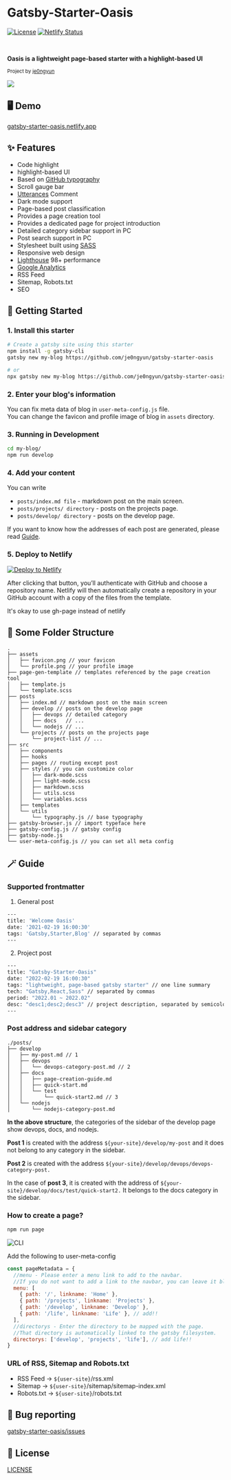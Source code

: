 # Gatsby-Starter-Oasis

[![License](https://img.shields.io/badge/License-MIT-blue.svg)](https://opensource.org/licenses/MIT) [![Netlify Status](https://api.netlify.com/api/v1/badges/9f87597f-f189-479e-a20b-9a5edc5b0e9a/deploy-status)](https://app.netlify.com/sites/gatsby-starter-oasis/deploys)

<br/>

**Oasis is a lightweight page-based starter with a highlight-based UI**

<sub>Project by <a href="https://github.com/je0ngyun">je0ngyun</a></sub>
<br/>

![](./assets/readme/intro-img.png)

## 🖥 Demo

[gatsby-starter-oasis.netlify.app](https://gatsby-starter-oasis.netlify.app/)

## ✨ Features

- Code highlight
- highlight-based UI
- Based on [GitHub typography](https://kyleamathews.github.io/typography.js/)
- Scroll gauge bar
- [Utterances](https://utteranc.es/) Comment
- Dark mode support
- Page-based post classification
- Provides a page creation tool
- Provides a dedicated page for project introduction
- Detailed category sidebar support in PC
- Post search support in PC
- Stylesheet built using [SASS](https://sass-lang.com/)
- Responsive web design
- [Lighthouse](https://developers.google.com/web/tools/lighthouse) 98+ performance
- [Google Analytics](https://analytics.google.com/)
- RSS Feed
- Sitemap, Robots.txt
- SEO

## 🚄 Getting Started

### 1. Install this starter

```bash
# Create a gatsby site using this starter
npm install -g gatsby-cli
gatsby new my-blog https://github.com/je0ngyun/gatsby-starter-oasis

# or
npx gatsby new my-blog https://github.com/je0ngyun/gatsby-starter-oasis
```

### 2. Enter your blog's information

You can fix meta data of blog in `user-meta-config.js` file.  
You can change the favicon and profile image of blog in `assets` directory.

### 3. Running in Development

```bash
cd my-blog/
npm run develop
```

### 4. Add your content

You can write

- `posts/index.md file` - markdown post on the main screen.
- `posts/projects/ directory` - posts on the projects page.
- `posts/develop/ directory` - posts on the develop page.

If you want to know how the addresses of each post are generated, please read [Guide](#-Guide).

### 5. Deploy to Netlify

<a href="https://app.netlify.com/start/deploy?repository=https://github.com/je0ngyun/gatsby-starter-oasis" target="_blank"><img src="https://www.netlify.com/img/deploy/button.svg" alt="Deploy to Netlify"></a>

After clicking that button, you’ll authenticate with GitHub and choose a repository name. Netlify will then automatically create a repository in your GitHub account with a copy of the files from the template.

It's okay to use gh-page instead of netlify

## 📂 Some Folder Structure

```
.
├── assets
│   ├── favicon.png // your favicon
│   └── profile.png // your profile image
├── page-gen-template // templates referenced by the page creation tool
│   ├── template.js
│   └── template.scss
├── posts
│   ├── index.md // markdown post on the main screen
│   ├── develop // posts on the develop page
│   │   ├── devops // detailed category
│   │   ├── docs   // ...
│   │   └── nodejs // ...
│   └── projects // posts on the projects page
│       └── project-list // ...
├── src
│   ├── components
│   ├── hooks
│   ├── pages // routing except post
│   ├── styles // you can customize color
│   │   ├── dark-mode.scss
│   │   ├── light-mode.scss
│   │   ├── markdown.scss
│   │   ├── utils.scss
│   │   └── variables.scss
│   ├── templates
│   └── utils
│       └── typography.js // base typography
├── gatsby-browser.js // import typeface here
├── gatsby-config.js // gatsby config
├── gatsby-node.js
└── user-meta-config.js // you can set all meta config
```

## 🪄 Guide

### Supported frontmatter

1. General post

```bash
---
title: 'Welcome Oasis'
date: '2021-02-19 16:00:30'
tags: 'Gatsby,Starter,Blog' // separated by commas
---
```

2. Project post

```bash
---
title: "Gatsby-Starter-Oasis"
date: "2022-02-19 16:00:30"
tags: "lightweight, page-based gatsby starter" // one line summary
tech: "Gatsby,React,Sass" // separated by commas
period: "2022.01 ~ 2022.02"
desc: "desc1;desc2;desc3" // project description, separated by semicolon
---
```

### Post address and sidebar category

```
./posts/
├── develop
│   ├── my-post.md // 1
│   ├── devops
│   │   └── devops-category-post.md // 2
│   ├── docs
│   │   ├── page-creation-guide.md
│   │   ├── quick-start.md
│   │   └── test
│   │       └── quick-start2.md // 3
│   └── nodejs
│       └── nodejs-category-post.md
```

**In the above structure**, the categories of the sidebar of the develop page show devops, docs, and nodejs.

**Post 1** is created with the address `${your-site}/develop/my-post` and it does not belong to any category in the sidebar.

**Post 2** is created with the address `${your-site}/develop/devops/devops-category-post.`

In the case of **post 3**, it is created with the address of `${your-site}/develop/docs/test/quick-start2.`
It belongs to the docs category in the sidebar.

### How to create a page?

```bash
npm run page
```

![CLI](./assets/readme/CLI-tool.gif)

Add the following to user-meta-config

```js
const pageMetadata = {
  //menu - Please enter a menu link to add to the navbar.
  //If you do not want to add a link to the navbar, you can leave it blank.
  menu: [
    { path: '/', linkname: 'Home' },
    { path: '/projects', linkname: 'Projects' },
    { path: '/develop', linkname: 'Develop' },
    { path: '/life', linkname: 'Life' }, // add!!
  ],
  //directorys - Enter the directory to be mapped with the page.
  //That directory is automatically linked to the gatsby filesystem.
  directorys: ['develop', 'projects', 'life'], // add life!!
}
```

### URL of RSS, Sitemap and Robots.txt

- RSS Feed -> `${user-site}`/rss.xml
- Sitemap -> `${user-site}`/sitemap/sitemap-index.xml
- Robots.txt -> `${user-site}`/robots.txt

## 🐛 Bug reporting

[gatsby-starter-oasis/issues](https://github.com/je0ngyun/gatsby-starter-oasis/issues)

## 🧾 License

[LICENSE](https://github.com/je0ngyun/gatsby-starter-oasis/blob/master/LICENSE)
